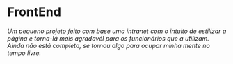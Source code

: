 # FrontEnd
<i> Um pequeno projeto feito com base uma intranet com o intuito de estilizar a página e torna-lá mais agradavél para os funcionários que a utilizam.
Ainda não está completa, se tornou algo para ocupar minha mente no tempo livre.<i>
